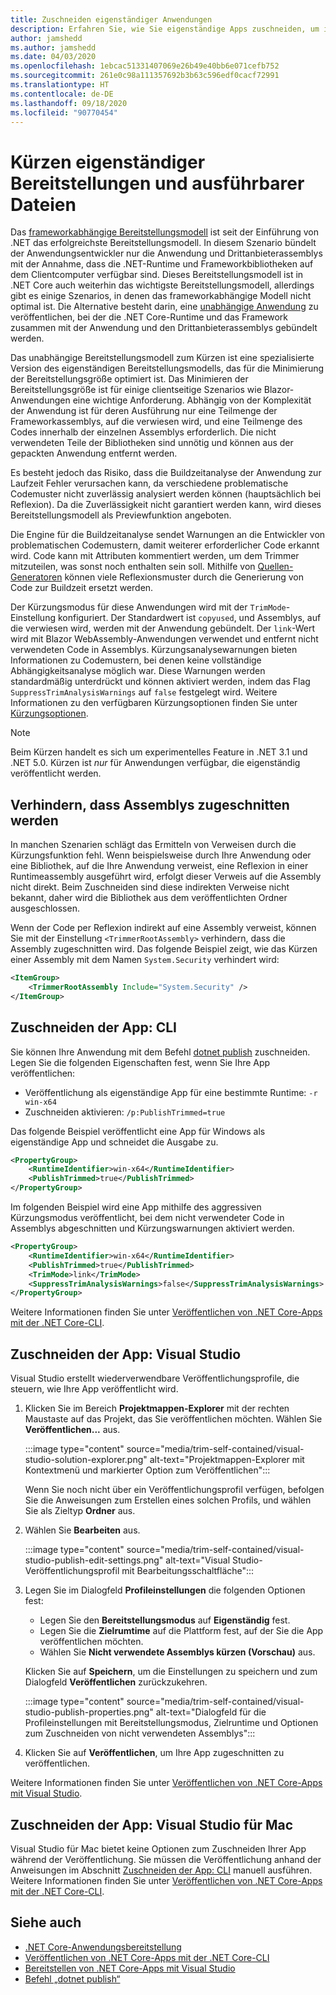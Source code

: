 ```yaml
---
title: Zuschneiden eigenständiger Anwendungen
description: Erfahren Sie, wie Sie eigenständige Apps zuschneiden, um ihre Größe zu verringern. .NET Core bündelt die Laufzeit mit einer App, die eigenständig veröffentlicht wird und deren Laufzeit in der Regel umfangreicher als erforderlich ist.
author: jamshedd
ms.author: jamshedd
ms.date: 04/03/2020
ms.openlocfilehash: 1ebcac51331407069e26b49e40bb6e071cefb752
ms.sourcegitcommit: 261e0c98a111357692b3b63c596edf0cacf72991
ms.translationtype: HT
ms.contentlocale: de-DE
ms.lasthandoff: 09/18/2020
ms.locfileid: "90770454"
---
```

# <a name="trim-self-contained-deployments-and-executables"></a>Kürzen eigenständiger Bereitstellungen und ausführbarer Dateien

Das [frameworkabhängige Bereitstellungsmodell](index.md#publish-framework-dependent) ist seit der Einführung von .NET das erfolgreichste Bereitstellungsmodell. In diesem Szenario bündelt der Anwendungsentwickler nur die Anwendung und Drittanbieterassemblys mit der Annahme, dass die .NET-Runtime und Frameworkbibliotheken auf dem Clientcomputer verfügbar sind. Dieses Bereitstellungsmodell ist in .NET Core auch weiterhin das wichtigste Bereitstellungsmodell, allerdings gibt es einige Szenarios, in denen das frameworkabhängige Modell nicht optimal ist. Die Alternative besteht darin, eine [unabhängige Anwendung](index.md#publish-self-contained) zu veröffentlichen, bei der die .NET Core-Runtime und das Framework zusammen mit der Anwendung und den Drittanbieterassemblys gebündelt werden.

Das unabhängige Bereitstellungsmodell zum Kürzen ist eine spezialisierte Version des eigenständigen Bereitstellungsmodells, das für die Minimierung der Bereitstellungsgröße optimiert ist. Das Minimieren der Bereitstellungsgröße ist für einige clientseitige Szenarios wie Blazor-Anwendungen eine wichtige Anforderung. Abhängig von der Komplexität der Anwendung ist für deren Ausführung nur eine Teilmenge der Frameworkassemblys, auf die verwiesen wird, und eine Teilmenge des Codes innerhalb der einzelnen Assemblys erforderlich. Die nicht verwendeten Teile der Bibliotheken sind unnötig und können aus der gepackten Anwendung entfernt werden.

Es besteht jedoch das Risiko, dass die Buildzeitanalyse der Anwendung zur Laufzeit Fehler verursachen kann, da verschiedene problematische Codemuster nicht zuverlässig analysiert werden können (hauptsächlich bei Reflexion). Da die Zuverlässigkeit nicht garantiert werden kann, wird dieses Bereitstellungsmodell als Previewfunktion angeboten.

Die Engine für die Buildzeitanalyse sendet Warnungen an die Entwickler von problematischen Codemustern, damit weiterer erforderlicher Code erkannt wird. Code kann mit Attributen kommentiert werden, um dem Trimmer mitzuteilen, was sonst noch enthalten sein soll. Mithilfe von [Quellen-Generatoren](https://github.com/dotnet/roslyn/blob/master/docs/features/source-generators.md) können viele Reflexionsmuster durch die Generierung von Code zur Buildzeit ersetzt werden.

Der Kürzungsmodus für diese Anwendungen wird mit der `TrimMode`-Einstellung konfiguriert. Der Standardwert ist `copyused`, und Assemblys, auf die verwiesen wird, werden mit der Anwendung gebündelt. Der `link`-Wert wird mit Blazor WebAssembly-Anwendungen verwendet und entfernt nicht verwendeten Code in Assemblys. Kürzungsanalysewarnungen bieten Informationen zu Codemustern, bei denen keine vollständige Abhängigkeitsanalyse möglich war. Diese Warnungen werden standardmäßig unterdrückt und können aktiviert werden, indem das Flag `SuppressTrimAnalysisWarnings` auf `false` festgelegt wird. Weitere Informationen zu den verfügbaren Kürzungsoptionen finden Sie unter [Kürzungsoptionen](trimming-options.md).

> [!NOTE]
> Beim Kürzen handelt es sich um experimentelles Feature in .NET 3.1 und .NET 5.0. Kürzen ist _nur_ für Anwendungen verfügbar, die eigenständig veröffentlicht werden.

## <a name="prevent-assemblies-from-being-trimmed"></a>Verhindern, dass Assemblys zugeschnitten werden

In manchen Szenarien schlägt das Ermitteln von Verweisen durch die Kürzungsfunktion fehl. Wenn beispielsweise durch Ihre Anwendung oder eine Bibliothek, auf die Ihre Anwendung verweist, eine Reflexion in einer Runtimeassembly ausgeführt wird, erfolgt dieser Verweis auf die Assembly nicht direkt. Beim Zuschneiden sind diese indirekten Verweise nicht bekannt, daher wird die Bibliothek aus dem veröffentlichten Ordner ausgeschlossen.

Wenn der Code per Reflexion indirekt auf eine Assembly verweist, können Sie mit der Einstellung `<TrimmerRootAssembly>` verhindern, dass die Assembly zugeschnitten wird. Das folgende Beispiel zeigt, wie das Kürzen einer Assembly mit dem Namen `System.Security` verhindert wird:

```xml
<ItemGroup>
    <TrimmerRootAssembly Include="System.Security" />
</ItemGroup>
```

## <a name="trim-your-app---cli"></a>Zuschneiden der App: CLI

Sie können Ihre Anwendung mit dem Befehl [dotnet publish](../tools/dotnet-publish.md) zuschneiden. Legen Sie die folgenden Eigenschaften fest, wenn Sie Ihre App veröffentlichen:

- Veröffentlichung als eigenständige App für eine bestimmte Runtime: `-r win-x64`
- Zuschneiden aktivieren: `/p:PublishTrimmed=true`

Das folgende Beispiel veröffentlicht eine App für Windows als eigenständige App und schneidet die Ausgabe zu.

```xml
<PropertyGroup>
    <RuntimeIdentifier>win-x64</RuntimeIdentifier>
    <PublishTrimmed>true</PublishTrimmed>
</PropertyGroup>
```

Im folgenden Beispiel wird eine App mithilfe des aggressiven Kürzungsmodus veröffentlicht, bei dem nicht verwendeter Code in Assemblys abgeschnitten und Kürzungswarnungen aktiviert werden.

```xml
<PropertyGroup>
    <RuntimeIdentifier>win-x64</RuntimeIdentifier>
    <PublishTrimmed>true</PublishTrimmed>
    <TrimMode>link</TrimMode>
    <SuppressTrimAnalysisWarnings>false</SuppressTrimAnalysisWarnings>
</PropertyGroup>
```

Weitere Informationen finden Sie unter [Veröffentlichen von .NET Core-Apps mit der .NET Core-CLI](deploy-with-cli.md).

## <a name="trim-your-app---visual-studio"></a>Zuschneiden der App: Visual Studio

Visual Studio erstellt wiederverwendbare Veröffentlichungsprofile, die steuern, wie Ihre App veröffentlicht wird.

01. Klicken Sie im Bereich **Projektmappen-Explorer** mit der rechten Maustaste auf das Projekt, das Sie veröffentlichen möchten. Wählen Sie **Veröffentlichen...** aus.

    :::image type="content" source="media/trim-self-contained/visual-studio-solution-explorer.png" alt-text="Projektmappen-Explorer mit Kontextmenü und markierter Option zum Veröffentlichen":::

    Wenn Sie noch nicht über ein Veröffentlichungsprofil verfügen, befolgen Sie die Anweisungen zum Erstellen eines solchen Profils, und wählen Sie als Zieltyp **Ordner** aus.

01. Wählen Sie **Bearbeiten** aus.

    :::image type="content" source="media/trim-self-contained/visual-studio-publish-edit-settings.png" alt-text="Visual Studio-Veröffentlichungsprofil mit Bearbeitungsschaltfläche":::

01. Legen Sie im Dialogfeld **Profileinstellungen** die folgenden Optionen fest:

    - Legen Sie den **Bereitstellungsmodus** auf **Eigenständig** fest.
    - Legen Sie die **Zielrumtime** auf die Plattform fest, auf der Sie die App veröffentlichen möchten.
    - Wählen Sie **Nicht verwendete Assemblys kürzen (Vorschau)** aus.

    Klicken Sie auf **Speichern**, um die Einstellungen zu speichern und zum Dialogfeld **Veröffentlichen** zurückzukehren.

    :::image type="content" source="media/trim-self-contained/visual-studio-publish-properties.png" alt-text="Dialogfeld für die Profileinstellungen mit Bereitstellungsmodus, Zielruntime und Optionen zum Zuschneiden von nicht verwendeten Assemblys":::

01. Klicken Sie auf **Veröffentlichen**, um Ihre App zugeschnitten zu veröffentlichen.

Weitere Informationen finden Sie unter [Veröffentlichen von .NET Core-Apps mit Visual Studio](deploy-with-vs.md).

## <a name="trim-your-app---visual-studio-for-mac"></a>Zuschneiden der App: Visual Studio für Mac

Visual Studio für Mac bietet keine Optionen zum Zuschneiden Ihrer App während der Veröffentlichung. Sie müssen die Veröffentlichung anhand der Anweisungen im Abschnitt [Zuschneiden der App: CLI](#trim-your-app---cli) manuell ausführen. Weitere Informationen finden Sie unter [Veröffentlichen von .NET Core-Apps mit der .NET Core-CLI](deploy-with-cli.md).

## <a name="see-also"></a>Siehe auch

- [.NET Core-Anwendungsbereitstellung](index.md)
- [Veröffentlichen von .NET Core-Apps mit der .NET Core-CLI](deploy-with-cli.md)
- [Bereitstellen von .NET Core-Apps mit Visual Studio](deploy-with-vs.md)
- [Befehl „dotnet publish“](../tools/dotnet-publish.md)
